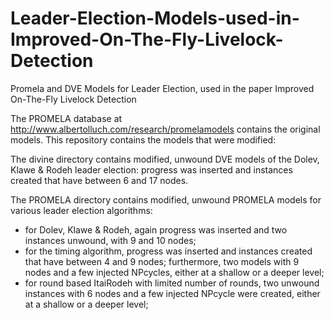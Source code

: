 Leader-Election-Models-used-in-Improved-On-The-Fly-Livelock-Detection
=====================================================================

Promela and DVE Models for Leader Election, used in the paper Improved On-The-Fly Livelock Detection

The PROMELA database at http://www.albertolluch.com/research/promelamodels contains the original models. 
This repository contains the models that were modified:

The divine directory contains modified, unwound DVE models of the Dolev, Klawe & Rodeh leader election: 
  progress was inserted and instances created that have between 6 and 17 nodes.
 
The PROMELA directory contains modified, unwound PROMELA models for various leader election algorithms:
* for Dolev, Klawe & Rodeh, again progress was inserted and two instances unwound, with 9 and 10 nodes;
* for the timing algorithm, progress was inserted and instances created that have between 4 and 9 nodes; 
  furthermore, two models with 9 nodes and a few injected NPcycles, either at a shallow or a deeper level;
* for round based ItaiRodeh with limited number of rounds, two unwound instances with 6 nodes 
  and a few injected NPcycle were created, either at a shallow or a deeper level;
